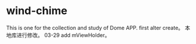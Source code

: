 # wind-chime
This is one for the collection and study of Dome APP.
first alter create。
本地库进行修改。
03-29 add mViewHolder。

